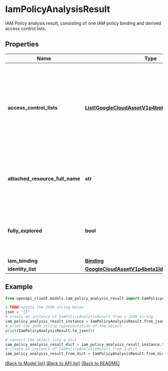 # IamPolicyAnalysisResult

IAM Policy analysis result, consisting of one IAM policy binding and derived access control lists.

## Properties

Name | Type | Description | Notes
------------ | ------------- | ------------- | -------------
**access_control_lists** | [**List[GoogleCloudAssetV1p4beta1AccessControlList]**](GoogleCloudAssetV1p4beta1AccessControlList.md) | The access control lists derived from the iam_binding that match or potentially match resource and access selectors specified in the request. | [optional] 
**attached_resource_full_name** | **str** | The [full resource name](https://cloud.google.com/asset-inventory/docs/resource-name-format) of the resource to which the iam_binding policy attaches. | [optional] 
**fully_explored** | **bool** | Represents whether all analyses on the iam_binding have successfully finished. | [optional] 
**iam_binding** | [**Binding**](Binding.md) |  | [optional] 
**identity_list** | [**GoogleCloudAssetV1p4beta1IdentityList**](GoogleCloudAssetV1p4beta1IdentityList.md) |  | [optional] 

## Example

```python
from openapi_client.models.iam_policy_analysis_result import IamPolicyAnalysisResult

# TODO update the JSON string below
json = "{}"
# create an instance of IamPolicyAnalysisResult from a JSON string
iam_policy_analysis_result_instance = IamPolicyAnalysisResult.from_json(json)
# print the JSON string representation of the object
print(IamPolicyAnalysisResult.to_json())

# convert the object into a dict
iam_policy_analysis_result_dict = iam_policy_analysis_result_instance.to_dict()
# create an instance of IamPolicyAnalysisResult from a dict
iam_policy_analysis_result_from_dict = IamPolicyAnalysisResult.from_dict(iam_policy_analysis_result_dict)
```
[[Back to Model list]](../README.md#documentation-for-models) [[Back to API list]](../README.md#documentation-for-api-endpoints) [[Back to README]](../README.md)


